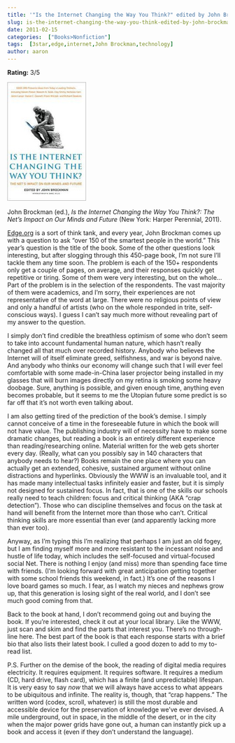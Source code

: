 ```yaml
---
title: '"Is the Internet Changing the Way You Think?" edited by John Brockman'
slug: is-the-internet-changing-the-way-you-think-edited-by-john-brockman
date: 2011-02-15
categories:  ["Books>Nonfiction"]
tags:  [3star,edge,internet,John Brockman,technology]
author: aaron
---
```


**Rating:** 3/5

![](cover17.jpg "Is the Internet Changing the Way You Think?")

John Brockman (ed.), *Is the Internet Changing the Way You Think?: The Net’s Impact on Our Minds and Future* (New York: Harper Perennial, 2011).

[Edge.org](http://edge.org) is a sort of think tank, and every year, John Brockman comes up with a question to ask “over 150 of the smartest people in the world.” This year’s question is the title of the book. Some of the other questions look interesting, but after slogging through this 450-page book, I’m not sure I’ll tackle them any time soon. The problem is each of the 150+ respondents only get a couple of pages, on average, and their responses quickly get repetitive or tiring. Some of them were very interesting, but on the whole… Part of the problem is in the selection of the respondents. The vast majority of them were academics, and I’m sorry, their experiences are not representative of the word at large. There were no religious points of view and only a handful of artists (who on the whole responded in trite, self-conscious ways). I guess I can’t say much more without revealing part of my answer to the question.

I simply don’t find credible the breathless optimism of some who don’t seem to take into account fundamental human nature, which hasn’t really changed all that much over recorded history. Anybody who believes the Internet will of itself eliminate greed, selfishness, and war is beyond naive. And anybody who thinks our economy will change such that I will ever feel comfortable with some made-in-China laser projector being installed in my glasses that will burn images directly on my retina is smoking some heavy doobage. Sure, anything is possible, and given enough time, anything even becomes probable, but it seems to me the Utopian future some predict is so far off that it’s not worth even talking about.

I am also getting tired of the prediction of the book’s demise. I simply cannot conceive of a time in the foreseeable future in which the book will not have value. The publishing industry will of necessity have to make some dramatic changes, but reading a book is an entirely different experience than reading/researching online. Material written for the web gets shorter every day. (Really, what can you possibly say in 140 characters that anybody needs to hear?) Books remain the one place where you can actually get an extended, cohesive, sustained argument without online distractions and hyperlinks. Obviously the WWW is an invaluable tool, and it has made many intellectual tasks infinitely easier and faster, but it is simply not designed for sustained focus. In fact, that is one of the skills our schools really need to teach children: focus and critical thinking (AKA “crap detection”). Those who can discipline themselves and focus on the task at hand will benefit from the Internet more than those who can’t. Critical thinking skills are more essential than ever (and apparently lacking more than ever too).

Anyway, as I’m typing this I’m realizing that perhaps I am just an old fogey, but I am finding myself more and more resistant to the incessant noise and hustle of life today, which includes the self-focused and virtual-focused social Net. There is nothing I enjoy (and miss) more than spending face time with friends. (I’m looking forward with great anticipation getting together with some school friends this weekend, in fact.) It’s one of the reasons I love board games so much. I fear, as I watch my nieces and nephews grow up, that this generation is losing sight of the real world, and I don’t see much good coming from that.

Back to the book at hand, I don’t recommend going out and buying the book. If you’re interested, check it out at your local library. Like the WWW, just scan and skim and find the parts that interest you. There’s no through-line here. The best part of the book is that each response starts with a brief bio that also lists their latest book. I culled a good dozen to add to my to-read list.

P.S. Further on the demise of the book, the reading of digital media requires electricity. It requires equipment. It requires software. It requires a medium (CD, hard drive, flash card), which has a finite (and unpredictable) lifespan. It is very easy to say *now* that we will always have access to what appears to be ubiquitous and infinite. The reality is, though, that “crap happens.” The written word (codex, scroll, whatever) is still the most durable and accessible device for the preservation of knowledge we’ve ever devised. A mile underground, out in space, in the middle of the desert, or in the city when the major power grids have gone out, a human can instantly pick up a book and access it (even if they don’t understand the language).
